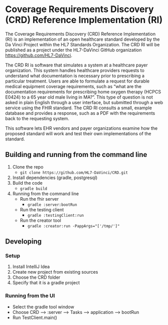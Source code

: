 # Coverage Requirements Discovery (CRD) Reference Implementation (RI)

The Coverage Requirements Discovery (CRD) Reference Implementation (RI) is an implementation of an open healthcare standard developed by the Da Vinci Project within the HL7 Standards Organization. The CRD RI will be published as a project under the HL7-DaVinci GitHub organization https://github.com/HL7-DaVinci.
 
The CRD RI is software that simulates a system at a healthcare payer organization. This system handles healthcare providers requests to understand what documentation is necessary prior to prescribing a particular treatment. Users are able to formulate a request for durable medical equipment coverage requirements, such as “what are the documentation requirements for prescribing home oxygen therapy (HCPCS E0424) to a 65 year old male living in MA?”. This type of question is not asked in plain English through a user interface, but submitted through a web service using the FHIR standard. The CRD RI consults a small, example database and provides a response, such as a PDF with the requirements back to the requesting system.
 
This software lets EHR vendors and payer organizations examine how the proposed standard will work and test their own implementations of the standard.

## Building and running from the command line
1. Clone the repo
	* `git clone https://github.com/HL7-DaVinci/CRD.git`
1. Install dependencies (gradle, postgresql)
1. Build the code
	* `gradle build`
1. Running from the command line
	* Run the fhir server
		* `gradle :server:bootRun`
	* Run the testing client
		* `gradle :testingClient:run`
	* Run the creator tool
		* `gradle :creator:run -PappArgs="['/tmp/']"`

## Developing
### Setup

1. Install IntelliJ Idea
2. Create new project from existing sources
3. Choose the CRD folder
4. Specify that it is a gradle project

### Running from the UI

* Select the gradle tool window
* Choose CRD --> :server --> Tasks --> application --> bootRun
* Run TestClient.main()
